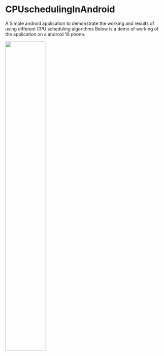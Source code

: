 # CPUschedulingInAndroid
A Simple android application to demonstrate the working and results of using different CPU scheduling algorithms 
Below is a demo of working of the application on a android 10 phone.

[<img src="https://img.youtube.com/vi/v=DAtwx9IUDzw/maxresdefault.jpg" width="50%">](https://youtu.be/v=DAtwx9IUDzw)
